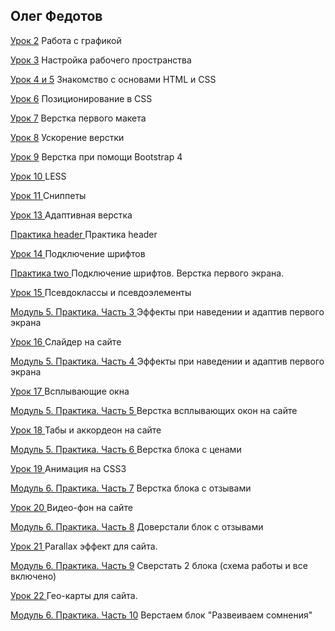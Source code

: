 ## Олег Федотов

[Урок 2](https://github.com/creatads/lesson-2 "https://github.com/creatads/lesson-2") Работа с графикой

[Урок 3](https://github.com/creatads/lesson-3 "https://github.com/creatads/lesson-3") Настройка рабочего пространства

[Урок 4 и 5](https://github.com/creatads/lesson-4 "https://github.com/creatads/lesson-4") Знакомство с основами HTML и CSS  

[Урок 6](https://github.com/creatads/lesson-6 "https://github.com/creatads/lesson-6") Позиционирование в CSS 

[Урок 7](https://github.com/creatads/lesson-7 "https://github.com/creatads/lesson-7") Верстка первого макета

[Урок 8](https://github.com/creatads/lesson-8 "https://github.com/creatads/lesson-8") Ускорение верстки

[Урок 9](https://github.com/creatads/lesson-9 "https://github.com/creatads/lesson-9") Верстка при помощи Bootstrap 4

[Урок 10 ](https://github.com/creatads/lesson-10 "https://github.com/creatads/lesson-10") LESS

[Урок 11 ](https://github.com/creatads/lesson-11 "https://github.com/creatads/lesson-11") Сниппеты 

[Урок 13 ](https://github.com/creatads/lesson-13 "https://github.com/creatads/lesson-13") Адаптивная верстка 

[Практика header ](https://github.com/creatads/praktika-header "https://github.com/creatads/praktika-header") Практика header 

[Урок 14 ](https://github.com/creatads/lesson-14 "https://github.com/creatads/lesson-14") Подключение шрифтов

[Практика two ](https://github.com/creatads/praktika-two "https://github.com/creatads/praktika-two") Подключение шрифтов. Верстка первого экрана.

[Урок 15 ](https://github.com/creatads/lesson-15 "https://github.com/creatads/lesson-15") Псевдоклассы и псевдоэлементы

[Модуль 5. Практика. Часть 3 ](https://github.com/creatads/praktika-3 "https://github.com/creatads/praktika-3") Эффекты при наведении и адаптив первого экрана

[Урок 16 ](https://github.com/creatads/lesson-16 "https://github.com/creatads/lesson-16") Слайдер на сайте 

[Модуль 5. Практика. Часть 4 ](https://github.com/creatads/praktika-3 "https://github.com/creatads/praktika-3") Эффекты при наведении и адаптив первого экрана

[Урок 17 ](https://github.com/creatads/lesson-17 "https://github.com/creatads/lesson-17") Всплывающие окна

[Модуль 5. Практика. Часть 5 ](https://github.com/creatads/praktika-3 "https://github.com/creatads/praktika-3") Верстка всплывающих окон на сайте

[Урок 18 ](https://github.com/creatads/lesson-18 "https://github.com/creatads/lesson-18") Табы и аккордеон на сайте

[Модуль 5. Практика. Часть 6 ](https://github.com/creatads/praktika-3 "https://github.com/creatads/praktika-3") Верстка блока с ценами

[Урок 19 ](https://github.com/creatads/lesson-18 "https://github.com/creatads/lesson-18") Анимация на CSS3

[Модуль 6. Практика. Часть 7](https://github.com/creatads/praktika-3 "https://github.com/creatads/praktika-3") Верстка блока с отзывами

[Урок 20 ](https://github.com/creatads/lesson-20 "https://github.com/creatads/lesson-18")Видео-фон на сайте

[Модуль 6. Практика. Часть 8](https://github.com/creatads/praktika-3 "https://github.com/creatads/praktika-3") Доверстали блок с отзывами

[Урок 21 ](https://github.com/creatads/lesson-21 "https://github.com/creatads/lesson-21")Parallax эффект для сайта.

[Модуль 6. Практика. Часть 9](https://github.com/creatads/praktika-3 "https://github.com/creatads/praktika-3") Сверстать 2 блока (схема работы и все включено)

[Урок 22 ](https://github.com/creatads/creatads.github.io/tree/master/map "https://github.com/creatads/creatads.github.io/tree/master/map")Гео-карты для сайта.

[Модуль 6. Практика. Часть 10](https://github.com/creatads/praktika-3 "https://github.com/creatads/praktika-3") Верстаем блок "Развеиваем сомнения"


